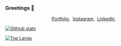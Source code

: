 ### Greetings 👋

<p align="center">
<a href="https://ahmedeldessouki.netlify.app"> Portfolio
</a>&nbsp;
<a href="https://www.instagram.com/eldessouki.a"> Instagram
</a>&nbsp;
<a href="https://www.linkedin.com/in/ahmedeldessouki/">LinkedIn
</a>&nbsp;
</p>

[![GitHub stats](https://g-rm-me.vercel.app/api?username=ahmedeldessouki&show_icons=true&bg_color=282c34&text_color=a5e6ec&icon_color=337ab7)](https://github.com/ahmedeldessouki/github-readme-stats)

[![Top Langs](https://g-rm-me.vercel.app/api/top-langs/?username=ahmedeldessouki)](https://github.com/ahmedeldessouki/github-readme-stats)
